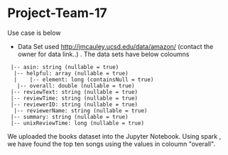 # Project-Team-17
Use case is below

   -  Data Set used http://jmcauley.ucsd.edu/data/amazon/ (contact the owner for data link..) . The data sets have  below coloumns 
  
     |-- asin: string (nullable = true)
      |-- helpful: array (nullable = true)
      |    |-- element: long (containsNull = true)
       |-- overall: double (nullable = true)
     |-- reviewText: string (nullable = true)
     |-- reviewTime: string (nullable = true)
     |-- reviewerID: string (nullable = true)
      |-- reviewerName: string (nullable = true)
     |-- summary: string (nullable = true)
     |-- unixReviewTime: long (nullable = true)

 We uploaded the books dataset into the Jupyter Notebook. Using spark , we have found the top ten songs using the values in coloumn "overall".
 
